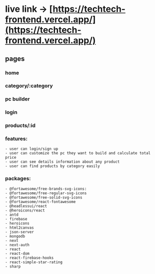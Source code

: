 # live link -> [https://techtech-frontend.vercel.app/](https://techtech-frontend.vercel.app/)

## pages

### home

### category/:category

### pc builder

### login

### products/:id

### features:

    - user can login/sign up
    - user can customize the pc they want to build and calculate total price
    - user can see details information about any product
    - user can find products by category easily

### packages:

    - @fortawesome/free-brands-svg-icons:
    - @fortawesome/free-regular-svg-icons
    - @fortawesome/free-solid-svg-icons
    - @fortawesome/react-fontawesome
    - @headlessui/react
    - @heroicons/react
    - antd
    - firebase
    - heroicons
    - html2canvas
    - json-server
    - mongodb
    - next
    - next-auth
    - react
    - react-dom
    - react-firebase-hooks
    - react-simple-star-rating
    - sharp
